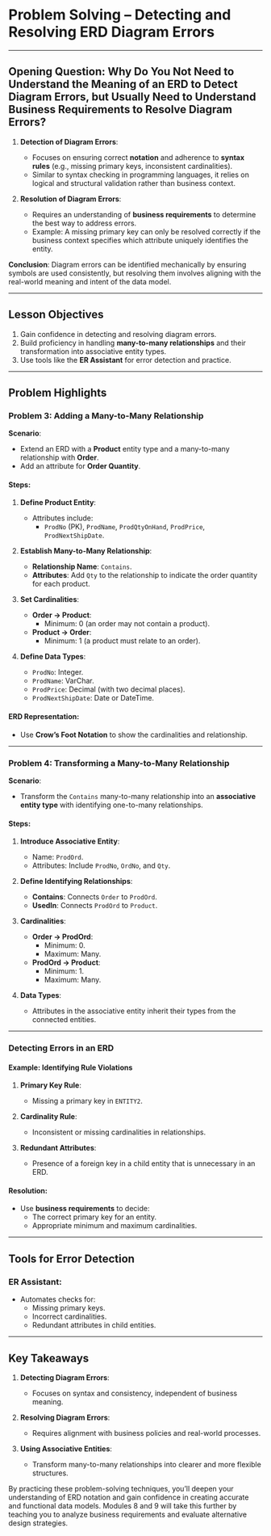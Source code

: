 # Problem Solving – Detecting and Resolving ERD Diagram Errors

---

## Opening Question: Why Do You Not Need to Understand the Meaning of an ERD to Detect Diagram Errors, but Usually Need to Understand Business Requirements to Resolve Diagram Errors?

1. **Detection of Diagram Errors**:
   - Focuses on ensuring correct **notation** and adherence to **syntax rules** (e.g., missing primary keys, inconsistent cardinalities).
   - Similar to syntax checking in programming languages, it relies on logical and structural validation rather than business context.

2. **Resolution of Diagram Errors**:
   - Requires an understanding of **business requirements** to determine the best way to address errors.
   - Example: A missing primary key can only be resolved correctly if the business context specifies which attribute uniquely identifies the entity.

**Conclusion**: Diagram errors can be identified mechanically by ensuring symbols are used consistently, but resolving them involves aligning with the real-world meaning and intent of the data model.

---

## Lesson Objectives

1. Gain confidence in detecting and resolving diagram errors.
2. Build proficiency in handling **many-to-many relationships** and their transformation into associative entity types.
3. Use tools like the **ER Assistant** for error detection and practice.

---

## Problem Highlights

### **Problem 3: Adding a Many-to-Many Relationship**

**Scenario**:
- Extend an ERD with a **Product** entity type and a many-to-many relationship with **Order**.
- Add an attribute for **Order Quantity**.

#### Steps:
1. **Define Product Entity**:
   - Attributes include:
     - `ProdNo` (PK), `ProdName`, `ProdQtyOnHand`, `ProdPrice`, `ProdNextShipDate`.

2. **Establish Many-to-Many Relationship**:
   - **Relationship Name**: `Contains`.
   - **Attributes**: Add `Qty` to the relationship to indicate the order quantity for each product.

3. **Set Cardinalities**:
   - **Order → Product**:
     - Minimum: 0 (an order may not contain a product).
   - **Product → Order**:
     - Minimum: 1 (a product must relate to an order).

4. **Define Data Types**:
   - `ProdNo`: Integer.
   - `ProdName`: VarChar.
   - `ProdPrice`: Decimal (with two decimal places).
   - `ProdNextShipDate`: Date or DateTime.

#### ERD Representation:
- Use **Crow’s Foot Notation** to show the cardinalities and relationship.

---

### **Problem 4: Transforming a Many-to-Many Relationship**

**Scenario**:
- Transform the `Contains` many-to-many relationship into an **associative entity type** with identifying one-to-many relationships.

#### Steps:
1. **Introduce Associative Entity**:
   - Name: `ProdOrd`.
   - Attributes: Include `ProdNo`, `OrdNo`, and `Qty`.

2. **Define Identifying Relationships**:
   - **Contains**: Connects `Order` to `ProdOrd`.
   - **UsedIn**: Connects `ProdOrd` to `Product`.

3. **Cardinalities**:
   - **Order → ProdOrd**:
     - Minimum: 0.
     - Maximum: Many.
   - **ProdOrd → Product**:
     - Minimum: 1.
     - Maximum: Many.

4. **Data Types**:
   - Attributes in the associative entity inherit their types from the connected entities.

---

### Detecting Errors in an ERD

#### Example: Identifying Rule Violations

1. **Primary Key Rule**:
   - Missing a primary key in `ENTITY2`.

2. **Cardinality Rule**:
   - Inconsistent or missing cardinalities in relationships.

3. **Redundant Attributes**:
   - Presence of a foreign key in a child entity that is unnecessary in an ERD.

#### Resolution:
- Use **business requirements** to decide:
  - The correct primary key for an entity.
  - Appropriate minimum and maximum cardinalities.

---

## Tools for Error Detection

### ER Assistant:
- Automates checks for:
  - Missing primary keys.
  - Incorrect cardinalities.
  - Redundant attributes in child entities.

---

## Key Takeaways

1. **Detecting Diagram Errors**:
   - Focuses on syntax and consistency, independent of business meaning.

2. **Resolving Diagram Errors**:
   - Requires alignment with business policies and real-world processes.

3. **Using Associative Entities**:
   - Transform many-to-many relationships into clearer and more flexible structures.

By practicing these problem-solving techniques, you’ll deepen your understanding of ERD notation and gain confidence in creating accurate and functional data models. Modules 8 and 9 will take this further by teaching you to analyze business requirements and evaluate alternative design strategies.
